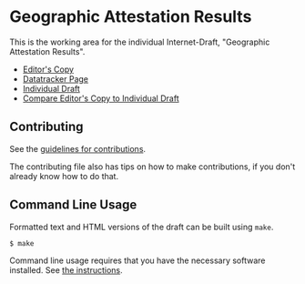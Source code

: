 <!-- regenerate: on (set to off if you edit this file) -->

# Geographic Attestation Results

This is the working area for the individual Internet-Draft, "Geographic Attestation Results".

* [Editor's Copy](https://mcr.github.io/geographicresult/#go.draft-richardson-rats-geographic-results.html)
* [Datatracker Page](https://datatracker.ietf.org/doc/draft-richardson-rats-geographic-results)
* [Individual Draft](https://datatracker.ietf.org/doc/html/draft-richardson-rats-geographic-results)
* [Compare Editor's Copy to Individual Draft](https://mcr.github.io/geographicresult/#go.draft-richardson-rats-geographic-results.diff)


## Contributing

See the
[guidelines for contributions](https://github.com/mcr/geographicresult/blob/main/CONTRIBUTING.md).

The contributing file also has tips on how to make contributions, if you
don't already know how to do that.

## Command Line Usage

Formatted text and HTML versions of the draft can be built using `make`.

```sh
$ make
```

Command line usage requires that you have the necessary software installed.  See
[the instructions](https://github.com/martinthomson/i-d-template/blob/main/doc/SETUP.md).

